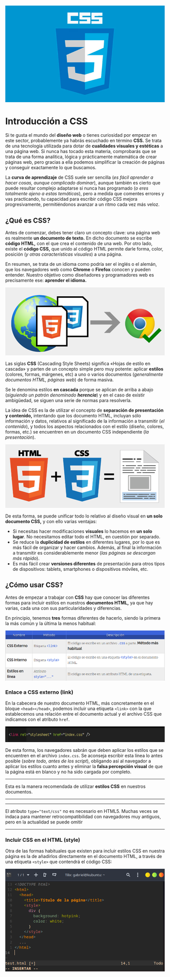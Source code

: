 ![](https://raw.githubusercontent.com/GabrielCourses/web_development/main/image/css.png)

# Introducción a CSS

Si te gusta el mundo del **diseño web** o tienes curiosidad por empezar en este sector, probablemente ya habrás escuchado en término **CSS.** Se trata de una tecnología utilizada para dotar de **cualidades visuales y estéticas** a una página web. Si nunca has tocado esta materia, comprobarás que se trata de una forma analítica, lógica y prácticamente matemática de crear páginas web, pero gracias a ella podemos simplificar la creación de páginas y conseguir exactamente lo que buscamos.

La **curva de aprendizaje** de CSS suele ser sencilla (_es fácil aprender a hacer cosas, aunque complicado dominar_), aunque también es cierto que puede resultar complejo adaptarse si nunca has programado (_o eres totalmente ajeno a estas temáticas_), pero a medida que comentes errores y vas practicando, tu capacidad para escribir código CSS mejora progresivamente, permitiéndonos avanzar a un ritmo cada vez más veloz.

## ¿Qué es CSS?

Antes de comenzar, debes tener claro un concepto clave: una página web es realmente **un documento de texto.** En dicho documento se escribe **código HTML,** con el que crea el contenido de una web. Por otro lado, existe el **código CSS,** que unido al código HTML permite darle forma, color, posición (_y otras características visuales_) a una página.

En resumen, se trata de un idioma como podría ser el inglés o el alemán, que los navegadores web como **Chrome** o **Firefox** conocen y pueden entender. Nuestro objetivo como diseñadores y programadores web es precisamente ese: **aprender el idioma.**

![](https://raw.githubusercontent.com/GabrielCourses/web_development/main/image/chrome.png)

Las siglas **CSS** (Cascading Style Sheets) significa «Hojas de estilo en cascada» y parten de un concepto simple pero muy potente: aplicar **estilos** (colores, formas, márgenes, etc) a uno o varios documentos (_generalmente documentos HTML, páginas web_) de forma masiva.  

Se le denomina estilos **en cascada** porque se aplican de arriba a abajo (_siguiendo un patrón denominado **herencia**_) y en el caso de existir ambigüedad, se siguen una serie de normas para resolverla.

La idea de CSS es la de utilizar el concepto de **separación de presentación y contenido,** intentando que los documento HTML, incluyan sólo información y datos, relativos al significado de la información a transmitir (_el contenido_), y todos los aspectos relacionados con el estilo (diseño, colores, formas, etc.) se encuentren en un documento CSS independiente (_la presentación_).

![](https://raw.githubusercontent.com/GabrielCourses/web_development/main/image/plus.png)

De esta forma, se puede unificar todo lo relativo al diseño visual en **un solo documento CSS,** y con ello varias ventajas:

- Si necesitas hacer modificaciones **visuales** lo hacemos en **un solo lugar**. No necesitamos editar todo el HTML, en cuestión por separado.
- Se reduce la **duplicidad de estilos** en diferentes lugares, por lo que es más fácil de organizar y hacer cambios. Además, al final la información a transmitir es considerablemente menor (_las páginas se descargan más rápido_).
- Es más fácil crear **versiones diferentes** de presentación para otros tipos de dispositivos: tablets, smartphones o dispositivos móviles, etc.

## ¿Cómo usar CSS?

Antes de empezar a trabajar con **CSS** hay que conocer las diferentes formas para incluir estilos en nuestros **documentos HTML,** ya que hay varias, cada una con sus particularidades y diferencias.

En principio, tenemos **tres** formas diferentes de hacerlo, siendo la primera la más común y la última la menos habitual:

![](https://raw.githubusercontent.com/GabrielCourses/web_development/main/image/use_css.png)

### Enlace a CSS externo (link)

En la cabecera de nuestro documento HTML, más concretamente en el bloque <code>\<head\>\</head\></code>, podemos incluir una etiqueta <code>\<link\></code> con la que establecemos una relación entre el documento actual y el archivo CSS que indicamos con el atributo <code>href</code>.

![](https://raw.githubusercontent.com/GabrielCourses/web_development/main/image/href.png)

De esta forma, los navegadores sabrán que deben aplicar los estilos que se encuentren en el archivo <code>index.css</code>. Se aconseja escribir esta línea lo antes posible (_sobre todo, antes de los script_), obligando así al navegador a aplicar los estilos cuanto antes y eliminar la **falsa percepción visual** de que la página está en blanco y no ha sido cargada por completo.

***
Esta es la manera recomendada de utilizar **estilos CSS** en nuestros documentos.
***

***
El atributo <code>type="text/css"</code> no es necesario en HTML5. Muchas veces se indaca para mantener retrocompatibilidad con navegadores muy antiguos, pero en la actualidad se puede omitir
***

### Incluir CSS en el HTML (style)

Otra de las formas habituales que existen para incluir estilos CSS en nuestra página es la de añadirlos directamente en el documento  HTML, a través de una etiqueta <code>\<style\></code> que contendrá el código CSS:

![](https://raw.githubusercontent.com/GabrielCourses/web_development/main/image/style.png)


